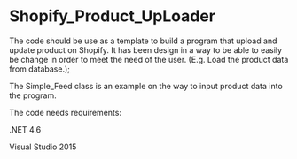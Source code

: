 # Shopify_Product_UpLoader

The code should be use as a template to build a program that upload and update product on Shopify. It has been design in a way to be able to easily be change in order to meet the need of the user.  (E.g. Load the product data from database.);

 The Simple_Feed class is an example on the way to input product data into the program.

The code needs requirements: 

.NET 4.6

Visual Studio 2015


